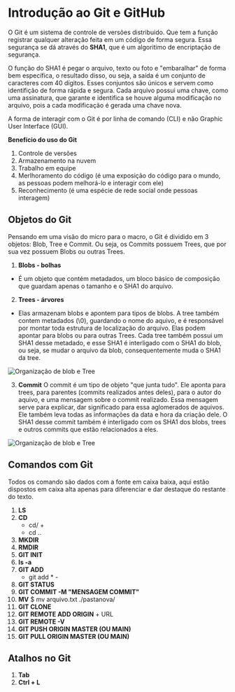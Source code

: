 # Introdução ao Git e GitHub

O Git é um sistema de controle de versões distribuido. Que tem a função registrar qualquer alteração feita em um código de forma segura. Essa segurança se dá através do **SHA1**, que é um algoritimo de encriptação de segurança.

O função do SHA1 é pegar o arquivo, texto ou foto e "embaralhar" de forma bem específica, o resultado disso, ou seja, a saída é um conjunto de caracteres com 40 dígitos. Esses conjuntos são únicos e servem como identifição de forma rápida e segura. Cada arquivo possui uma chave, como uma assinatura, que garante e identifica se houve alguma modificação no arquivo, pois a cada modificação é gerada uma chave nova.

A forma de interagir com o Git é por linha de comando (CLI) e não Graphic User Interface (GUI).

**Benefício do uso do Git**

1. Controle de versões
2. Armazenamento na nuvem
3. Trabalho em equipe
4. Merlhoramento do código (é uma exposição do código para o mundo, as pessoas podem melhorá-lo e interagir com ele)
5. Reconhecimento (é uma espécie de rede social onde pessoas interagem)


## Objetos do Git

Pensando em uma visão do micro para o macro, o Git é dividido em 3 objetos: Blob, Tree e Commit. Ou seja, os Commits possuem Trees, que por sua vez possuem Blobs ou outras Trees.

1. **Blobs - bolhas**
- É um objeto que contém metadados, um bloco básico de composição que guardam apenas o tamanho e o SHA1 do arquivo.

2. **Trees - árvores**
- Elas armazenam blobs e apontem para tipos de blobs. A tree também contem metadados (\0), guardando o nome do aquivo, e é responsável por montar toda estrutura de localização do arquivo. Elas podem apontar para blobs ou para outras Trees. Cada tree também possui um SHA1 desse metadado, e esse SHA1 é interligado com o SHA1 do blob, ou seja, se mudar o arquivo da blob, consequentemente muda o SHA1 da tree.

![Organização de blob e Tree](<https://github.com/Gabijesumary/Bootcamp-Avanade-DIO/blob/3dc2581089b75397d91939906167a6098b298fc9/M%C3%B3dulo%201/Imagens/blobetree.png>)
  

3. **Commit**
O commit é um tipo de objeto "que junta tudo". Ele aponta para trees, para parentes (commits realizados antes deles), para o autor do aquivo, e uma mensagem sobre o commit realizado. Essa mensagem serve para explicar, dar significado para essa aglomerados de aquivos. Ele também leva todas as informações da data e hora da criação dele. O SHA1 desse commit também é interligado com os SHA1 dos blobs, trees e outros commits que estão relacionados a eles. 
  
![Organização de blob e Tree](<https://github.com/Gabijesumary/Bootcamp-Avanade-DIO/blob/3dc2581089b75397d91939906167a6098b298fc9/M%C3%B3dulo%201/Imagens/Commits.png>)
  

## Comandos com Git

Todos os comando são dados com a fonte em caixa baixa, aqui estão dispostos em caixa alta apenas para diferenciar e dar destaque do restante do texto.

1. **LS**
2. **CD**
    - cd/ +
    - cd ..
3. **MKDIR**
4. **RMDIR**
5. **GIT INIT**
6. **Is -a**
7. **GIT ADD**
    - git add * - 
8. **GIT STATUS**
9. **GIT COMMIT -M "MENSAGEM COMMIT"**
10. **MV** $ mv arquivo.txt ./pastanova/
11. **GIT CLONE**
12. **GIT REMOTE ADD ORIGIN** + URL
13. **GIT REMOTE -V**
14. **GIT PUSH ORIGIN MASTER (OU MAIN)**
15. **GIT PULL ORIGIN MASTER (OU MAIN)**


## Atalhos no Git
1. **Tab**
2. **Ctrl + L**


